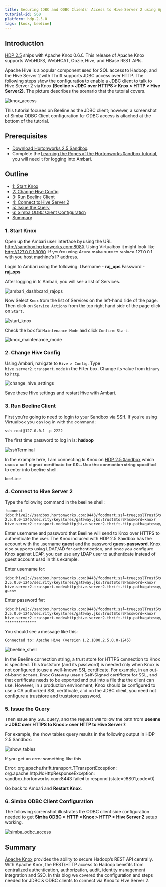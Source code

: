 ```yaml
---
title: Securing JDBC and ODBC Clients' Access to Hive Server 2 using Apache Knox
tutorial-id: 560
platform: hdp-2.5.0
tags: [knox, beeline]
---
```


## Introduction

[HDP 2.5](#https://hortonworks.com/products/data-center/hdp/) ships with Apache Knox 0.6.0. This release of Apache Knox supports WebHDFS, WebHCAT, Oozie, Hive, and HBase REST APIs.

Apache Hive is a popular component used for SQL access to Hadoop, and the Hive Server 2 with Thrift supports JDBC access over HTTP. The following steps show the configuration to enable a JDBC client to talk to Hive Server 2 via Knox **(Beeline > JDBC over HTTPS > Knox > HTTP > Hive Server2)**. The picture describes the scenario that the tutorial covers.

![knox_access](assets/knox_access.png)

This tutorial focuses on Beeline as the JDBC client; however, a screenshot of Simba ODBC Client configuration for ODBC access is attached at the bottom of the tutorial.

## Prerequisites

- [Download Hortonworks 2.5 Sandbox](https://hortonworks.com/downloads/#sandbox).
- Complete the [Learning the Ropes of the Hortonworks Sandbox tutorial,](https://hortonworks.com/hadoop-tutorial/learning-the-ropes-of-the-hortonworks-sandbox/) you will need it for logging into Ambari.

## Outline

- [1: Start Knox](#start-knox)
- [2: Change Hive Config](#change-hive-config)
- [3: Run Beeline Client](#run-beeline)
- [4: Connect to Hive Server 2](#connect-hive)
- [5: Issue the Query](#issue-query)
- [6: Simba ODBC Client Configuration](#simba-odbc)
- [Summary](#summary)

### 1. Start Knox <a id="start-knox"></a>

Open up the Ambari user interface by using the URL http://sandbox.hortonworks.com:8080.
Using Virtualbox it might look like http://127.0.0.1:8080. If you’re using Azure make sure to replace 127.0.0.1 with you host machine’s IP address.

Login to Ambari using the following:
Username - **raj_ops**
Password - **raj_ops**

After logging in to Ambari, you will see a list of Services.

![ambari_dashboard_rajops](assets/ambari_dashboard_rajops.png)

Now Select `Knox` from the list of Services on the left-hand side of the page.
Then click on `Service Actions` from the top right hand side of the page click on `Start`.

![start_knox](assets/start_knox.png)

Check the box for `Maintenance Mode` and click `Confirm Start`.

![knox_maintenance_mode](assets/knox_maintenance_mode.png)

### 2. Change Hive Config <a id="change-hive-config"></a>

Using Ambari, navigate to `Hive > Config`. Type `hive.server2.transport.mode` in the Filter box. Change its value from `binary` to `http`.

![change_hive_settings](assets/change_hive_settings.png)

Save these Hive settings and restart Hive with Ambari.

### 3. Run Beeline Client <a id="run-beeline"></a>

First you’re going to need to login to your Sandbox via SSH.
If you’re using Virtualbox you can log in with the command:

~~~
ssh root@127.0.0.1 -p 2222
~~~

The first time password to log in is: **hadoop**

![sshTerminal](assets/sshTerminal.png)

In the example here, I am connecting to Knox on [HDP 2.5 Sandbox](https://hortonworks.com/products/sandbox/) which uses a self-signed certificate for SSL. Use the connection string specified to enter into beeline shell.

~~~
beeline
~~~

### 4. Connect to Hive Server 2 <a id="connect-hive"></a>

Type the following command in the beeline shell:

~~~
!connect jdbc:hive2://sandbox.hortonworks.com:8443/foodmart;ssl=true;sslTrustStore=/var/lib/knox/data-2.5.0.0-1245/security/keystores/gateway.jks;trustStorePassword=knox?hive.server2.transport.mode=http;hive.server2.thrift.http.path=gateway/default/hive
~~~

Enter username and password that Beeline will send to Knox over HTTPS to authenticate the user. The Knox included with HDP 2.5 Sandbox has the account with the username **guest** and the password **guest-password**. Knox also supports using LDAP/AD for authentication, and once you configure Knox against LDAP, you can use any LDAP user to authenticate instead of guest account used in this example.

Enter username for:

~~~
jdbc:hive2://sandbox.hortonworks.com:8443/foodmart;ssl=true;sslTrustStore=/var/lib/knox/data-2.5.0.0-1245/security/keystores/gateway.jks;trustStorePassword=knox?hive.server2.transport.mode=http;hive.server2.thrift.http.path=gateway/default/hive: guest
~~~

Enter password for:

~~~
jdbc:hive2://sandbox.hortonworks.com:8443/foodmart;ssl=true;sslTrustStore=/var/lib/knox/data-2.5.0.0-1245/security/keystores/gateway.jks;trustStorePassword=knox?hive.server2.transport.mode=http;hive.server2.thrift.http.path=gateway/default/hive: **************
~~~

You should see a message like this:

`Connected to: Apache Hive (version 1.2.1000.2.5.0.0-1245)`

![beeline_shell](assets/beeline_shell.png)

In the Beeline connection string, a trust store for HTTPS connection to Knox is specified. This truststore (and its password) is needed only when Knox is not configured to use a well-known SSL certificate. For example, in an out-of-band access, Knox Gateway uses a Self-Signed certificate for SSL, and that certificate needs to be exported and put into a file that the client can use.
However, in a production environment, Knox should be configured to use a CA authorized SSL certificate, and on the JDBC client, you need not configure a truststore and truststore password.

### 5. Issue the Query <a id="issue-query"></a>

Then issue any SQL query, and the request will follow the path from **Beeline > JDBC over HTTPS to Knox > over HTTP to Hive Server 2**

For example, the show tables query results in the following output in HDP 2.5 Sandbox:

![show_tables](assets/show_tables.png)

If you get an error something like this :

Error: org.apache.thrift.transport.TTransportException: org.apache.http.NoHttpResponseException: sandbox.hortonworks.com:8443 failed to respond (state=08S01,code=0)

Go back to Ambari and **Restart Knox**.

### 6. Simba ODBC Client Configuration <a id="simba-odbc"></a>

The following screenshot illustrates the ODBC client side configuration needed to get **Simba ODBC > HTTP > Knox > HTTP > Hive Server 2** setup working.

![simba_odbc_access](assets/simba_odbc_access.png)

## Summary <a id="summary"></a>

[Apache Knox](https://hortonworks.com/apache/knox-gateway/) provides the ability to secure Hadoop’s REST API centrally. With Apache Knox, the REST/HTTP access to Hadoop benefits from centralized authentication, authorization, audit, identity management integration and SSO. In this blog we covered the configuration and steps needed for JDBC & ODBC clients to connect via Knox to Hive Server 2.
